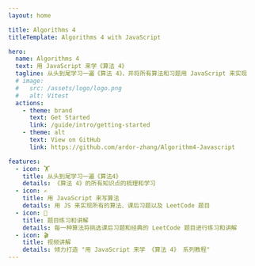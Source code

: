 ```yaml
---
layout: home

title: Algorithms 4
titleTemplate: Algorithms 4 with JavaScript

hero:
  name: Algorithms 4
  text: 用 JavaScript 来学《算法 4》
  tagline: 从头到尾学习一遍《算法 4》，并将所有算法和习题用 JavaScript 来实现
  # image:
  #   src: /assets/logo/logo.png
  #   alt: Vitest
  actions:
    - theme: brand
      text: Get Started
      link: /guide/intro/getting-started
    - theme: alt
      text: View on GitHub
      link: https://github.com/ardor-zhang/Algorithm4-Javascript

features:
  - icon: 🏋️
    title: 从头到尾学习一遍《算法4》
    details: 《算法 4》的所有知识点的梳理和学习
  - icon: ✍️
    title: 用 JavaScript 来写算法
    details: 用 JS 来实现所有的算法、课后习题以及 LeetCode 题目
  - icon: 🐝
    title: 题目练习和讲解
    details: 每一种算法将挑选课后习题和经典的 LeetCode 题目进行练习和讲解
  - icon: 🎬
    title: 视频讲解
    details: 倾力打造 "用 JavaScript 来学 《算法 4》 系列教程"
---
```

